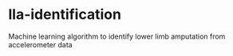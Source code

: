 # lla-identification
Machine learning algorithm to identify lower limb amputation from accelerometer data
